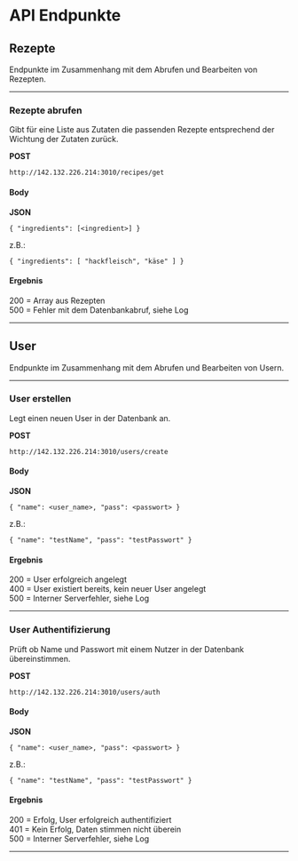 # API Endpunkte

## Rezepte

Endpunkte im Zusammenhang mit dem Abrufen und Bearbeiten von Rezepten.

---

### Rezepte abrufen

Gibt für eine Liste aus Zutaten die passenden Rezepte entsprechend der Wichtung der Zutaten zurück.

**POST**

``
http://142.132.226.214:3010/recipes/get
``

#### Body

**JSON**

``
{
"ingredients": [<ingredient>]
}
``

z.B.:

``
{
"ingredients": [
"hackfleisch",
"käse"
]
}
``

#### Ergebnis

200 = Array aus Rezepten<br>
500 = Fehler mit dem Datenbankabruf, siehe Log

---

## User

Endpunkte im Zusammenhang mit dem Abrufen und Bearbeiten von Usern.

---

### User erstellen

Legt einen neuen User in der Datenbank an.

**POST**

``
http://142.132.226.214:3010/users/create
``

#### Body

**JSON**

``
{
"name": <user_name>,
"pass": <passwort>
}
``

z.B.:

``
{
"name": "testName",
"pass": "testPasswort"
}
``

#### Ergebnis

200 = User erfolgreich angelegt<br>
400 = User existiert bereits, kein neuer User angelegt<br>
500 = Interner Serverfehler, siehe Log

---

### User Authentifizierung

Prüft ob Name und Passwort mit einem Nutzer in der Datenbank übereinstimmen.

**POST**

``
http://142.132.226.214:3010/users/auth
``

#### Body

**JSON**

``
{
"name": <user_name>,
"pass": <passwort>
}
``

z.B.:

``
{
"name": "testName",
"pass": "testPasswort"
}
``

#### Ergebnis

200 = Erfolg, User erfolgreich authentifiziert<br>
401 = Kein Erfolg, Daten stimmen nicht überein<br>
500 = Interner Serverfehler, siehe Log

---

